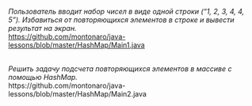 <i>Пользователь вводит набор чисел в виде одной строки (“1, 2, 3, 4, 4, 5”). Избавиться от повторяющихся элементов в строке и вывести результат на экран.  </i> 
<br>
https://github.com/montonaro/java-lessons/blob/master/HashMap/Main1.java

<br>
<i>Решить задачу подсчета повторяющихся элементов в массиве с помощью HashMap.</i><br>
https://github.com/montonaro/java-lessons/blob/master/HashMap/Main2.java
